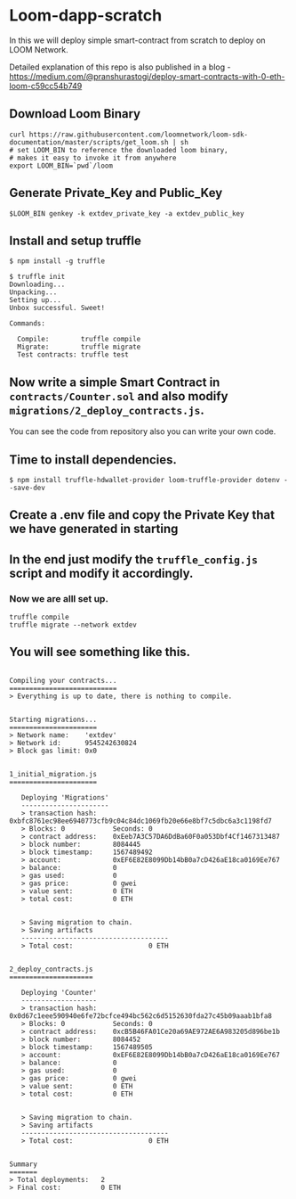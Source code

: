 # Loom-dapp-scratch
In this we will deploy simple smart-contract from scratch to deploy on LOOM Network.

Detailed explanation of this repo is also published in a blog -
https://medium.com/@pranshurastogi/deploy-smart-contracts-with-0-eth-loom-c59cc54b749


## Download Loom Binary 
```
curl https://raw.githubusercontent.com/loomnetwork/loom-sdk-documentation/master/scripts/get_loom.sh | sh
# set LOOM_BIN to reference the downloaded loom binary,
# makes it easy to invoke it from anywhere
export LOOM_BIN=`pwd`/loom
```

## Generate Private_Key and Public_Key

```
$LOOM_BIN genkey -k extdev_private_key -a extdev_public_key
```

## Install and setup truffle

```
$ npm install -g truffle
```

```
$ truffle init
Downloading...
Unpacking...
Setting up...
Unbox successful. Sweet!

Commands:

  Compile:        truffle compile
  Migrate:        truffle migrate
  Test contracts: truffle test
  ```
  
  ## Now write a simple Smart Contract in `contracts/Counter.sol`  and also modify `migrations/2_deploy_contracts.js`.

You can see the code from repository also you can write your own code.

## Time to install dependencies.

```
$ npm install truffle-hdwallet-provider loom-truffle-provider dotenv --save-dev
```

## Create a .env file and copy the Private Key that we have generated in starting

## In the end just modify the `truffle_config.js` script and modify it accordingly.

### Now we are alll set up.

```
truffle compile
truffle migrate --network extdev
```

## You will see something like this.

```

Compiling your contracts...
===========================
> Everything is up to date, there is nothing to compile.


Starting migrations...
======================
> Network name:    'extdev'
> Network id:      9545242630824
> Block gas limit: 0x0


1_initial_migration.js
======================

   Deploying 'Migrations'
   ----------------------
   > transaction hash:    0xbfc8761ec98ee6940773cfb9c04c84dc1069fb20e66e8bf7c5dbc6a3c1198fd7
   > Blocks: 0            Seconds: 0
   > contract address:    0xEeb7A3C57DA6DdBa60F0a053Dbf4Cf1467313487
   > block number:        8084445
   > block timestamp:     1567489492
   > account:             0xEF6E82E8099Db14bB0a7cD426aE18ca0169Ee767
   > balance:             0
   > gas used:            0
   > gas price:           0 gwei
   > value sent:          0 ETH
   > total cost:          0 ETH


   > Saving migration to chain.
   > Saving artifacts
   -------------------------------------
   > Total cost:                   0 ETH


2_deploy_contracts.js
=====================

   Deploying 'Counter'
   -------------------
   > transaction hash:    0x0d67c1eee590940e6fe72bcfce494bc562c6d5152630fda27c45b09aaab1bfa8
   > Blocks: 0            Seconds: 0
   > contract address:    0xcB5B46FA01Ce20a69AE972AE6A983205d896be1b
   > block number:        8084452
   > block timestamp:     1567489505
   > account:             0xEF6E82E8099Db14bB0a7cD426aE18ca0169Ee767
   > balance:             0
   > gas used:            0
   > gas price:           0 gwei
   > value sent:          0 ETH
   > total cost:          0 ETH


   > Saving migration to chain.
   > Saving artifacts
   -------------------------------------
   > Total cost:                   0 ETH


Summary
=======
> Total deployments:   2
> Final cost:          0 ETH


```

